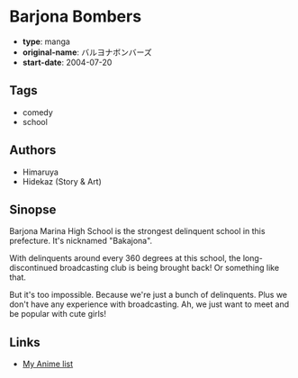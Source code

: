 # Barjona Bombers

-   **type**: manga
-   **original-name**: バルヨナボンバーズ
-   **start-date**: 2004-07-20

## Tags

-   comedy
-   school

## Authors

-   Himaruya
-   Hidekaz (Story & Art)

## Sinopse

Barjona Marina High School is the strongest delinquent school in this prefecture. It's nicknamed "Bakajona".

With delinquents around every 360 degrees at this school, the long-discontinued broadcasting club is being brought back! Or something like that.

But it's too impossible. Because we're just a bunch of delinquents. Plus we don't have any experience with broadcasting. Ah, we just want to meet and be popular with cute girls!

## Links

-   [My Anime list](https://myanimelist.net/manga/23954/Barjona_Bombers)
